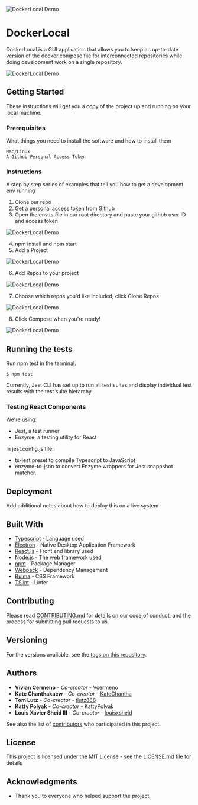 
![DockerLocal Demo](/images/phlippy_icon.png)
# DockerLocal

DockerLocal is a GUI application that allows you to keep an up-to-date version of the docker compose file for interconnected repositories while doing development work on a single repository.

![DockerLocal Demo](/demoScreenshot.png)

## Getting Started

These instructions will get you a copy of the project up and running on your local machine.

### Prerequisites

What things you need to install the software and how to install them

```
Mac/Linux
A Github Personal Access Token
```

### Instructions

A step by step series of examples that tell you how to get a development env running

1. Clone our repo
2. Get a personal access token from [Github](https://docs.github.com/en/github/authenticating-to-github/creating-a-personal-access-token)
3. Open the env.ts file in our root directory and paste your github user ID and access token

![DockerLocal Demo](images/Env_File_Sreenshot.png)

4. npm install and npm start
5. Add a Project

![DockerLocal Demo](images/add-project.png)

6. Add Repos to your project

![DockerLocal Demo](images/add-repos.png)

7. Choose which repos you'd like included, click Clone Repos

![DockerLocal Demo](images/clone-repos.png)

8. Click Compose when you're ready!

![DockerLocal Demo](images/success.png)


## Running the tests

Run npm test in the terminal. 

```
$ npm test
```

Currently, Jest CLI has set up to run all test suites and display individual test results with the test suite hierarchy.

### Testing React Components
We're using: 
- Jest, a test runner
- Enzyme, a testing utility for React

In jest.config.js file:
- ts-jest preset to compile Typescript to JavaScript 
- enzyme-to-json to convert Enzyme wrappers for Jest snappshot matcher.

## Deployment

Add additional notes about how to deploy this on a live system

## Built With

* [Typescript](https://www.typescriptlang.org/) - Language used
* [Electron](https://www.electronjs.org/) - Native Desktop Application Framework
* [React.js](https://reactjs.org/) - Front end library used
* [Node.js](https://nodejs.org/en/) - The web framework used
* [npm](https://www.npmjs.com/) - Package Manager
* [Webpack](https://webpack.js.org/) - Dependency Management
* [Bulma](https://bulma.io/) - CSS Framework
* [TSlint](https://palantir.github.io/tslint/) - Linter


## Contributing

Please read [CONTRIBUTING.md](https://github.com/oslabs-beta/DockerLocal/blob/master/CONTRIBUTING.md) for details on our code of conduct, and the process for submitting pull requests to us.

## Versioning

For the versions available, see the [tags on this repository](https://github.com/your/project/tags). 

## Authors

* **Vivian Cermeno** - *Co-creator* - [Vcermeno](https://github.com/vcermeno)
* **Kate Chanthakaew** - *Co-creator* - [KateChantha](https://github.com/KateChantha)
* **Tom Lutz** - *Co-creator* - [tlutz888](https://github.com/tlutz888)
* **Katty Polyak** - *Co-creator* - [KattyPolyak](https://github.com/KattyPolyak)
* **Louis Xavier Sheid III** - *Co-creator* - [louisxsheid](https://github.com/louisxsheid)

See also the list of [contributors](https://github.com/oslabs-beta/DockerLocal/contributors) who participated in this project.

## License

This project is licensed under the MIT License - see the [LICENSE.md](LICENSE.md) file for details

## Acknowledgments

* Thank you to everyone who helped support the project.
